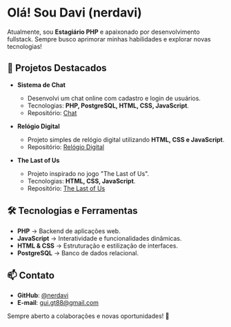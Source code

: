 # Olá! Sou Davi (nerdavi)

Atualmente, sou **Estagiário PHP** e apaixonado por desenvolvimento fullstack. Sempre busco aprimorar minhas habilidades e explorar novas tecnologias!

## 🚀 Projetos Destacados

- **Sistema de Chat**
  - Desenvolvi um chat online com cadastro e login de usuários.
  - Tecnologias: **PHP, PostgreSQL, HTML, CSS, JavaScript**.
  - Repositório: [Chat](https://github.com/nerdavi/chat)

- **Relógio Digital**
  - Projeto simples de relógio digital utilizando **HTML, CSS e JavaScript**.
  - Repositório: [Relógio Digital](https://github.com/nerdavi/relogio-digital)

- **The Last of Us**
  - Projeto inspirado no jogo "The Last of Us".
  - Tecnologias: **HTML, CSS, JavaScript**.
  - Repositório: [The Last of Us](https://github.com/nerdavi/the-last-of-us)

## 🛠️ Tecnologias e Ferramentas

- **PHP** → Backend de aplicações web.
- **JavaScript** → Interatividade e funcionalidades dinâmicas.
- **HTML & CSS** → Estruturação e estilização de interfaces.
- **PostgreSQL** → Banco de dados relacional.

## 📫 Contato

- **GitHub**: [@nerdavi](https://github.com/nerdavi)
- **E-mail**: [gui.gt88@gmail.com](mailto:gui.gt88@gmail.com)

Sempre aberto a colaborações e novas oportunidades! 🚀
